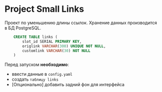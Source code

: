 # Project Small Links

Проект по уменьшению длины ссылок. Хранение данных производится в БД PostgreSQL.

```sql
    CREATE TABLE links (
        slot_id SERIAL PRIMARY KEY,
        origlink VARCHAR(300) UNIQUE NOT NULL,
        customlink VARCHAR(30) NOT NULL
    )
```

Перед запуском **необходимо**:
* ввести данные в ```config.yaml```
* создать ```таблицу links```
* [Опционально] добавить задний фон для интерфейса